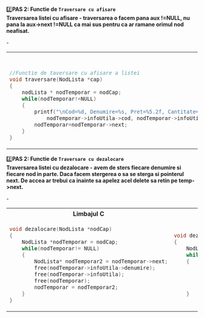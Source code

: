 2️⃣**PAS 2: Functie de `Traversare cu afisare`**</br>
**Traversarea listei cu afisare - traversarea o facem pana aux !=NULL, nu pana la aux->next !=NULL  ca mai sus pentru ca ar ramane orimul nod neafisat.**</br>

<!--************************************ TABEL****************************************************-->
<table>
<tbody>
<!------------------------------------------ TITLU-------------------------------------------------->
<tr>
<th>Limbajul C</th>
<th>Limbajul C++</th>
</tr>
<!----------------------------------------- TITLU--------------------------------------------------->	
<!--------------------------------------- PRIMA COLOANA - LIMBAJUL C--------------------------------->
<tr>-
<td>

```cpp
//Functie de taversare cu afisare a listei
void traversare(NodLista *cap)
{
	nodLista * nodTemporar = nodCap;
	while(nodTemporar!=NULL)
	{
		printf("\nCod=%d, Denumire=%s, Pret=%5.2f, Cantitate=%5.2f",
			nodTemporar->infoUtila->cod, nodTemporar->infoUtila->denumire, nodTemporar->infoUtila->pret, nodTemporar->infoUtila->cantitate);
		nodTemporar=nodTemporar->next;
	}
}
```
				
</td>
<!------------------------------------ A DOUA COLOANA - LIMBAJUL C++------------------------------------>
<td>
	
```cpp
//Functie de taversare cu afisare a listei
void traversare(nodls* cap)
{
	nodLista* nodTemporar = nodCapcap;
	while (nodTemporar != NULL)
	{
		cout << "Cod = " << nodTemporar->infoUtila.cod << " Denumire = " << nodTemporar->infoUtila.denumire << " Pret = " << nodTemporar->infoUtila.pret << " Cantitate = " << nodTemporar->infoUtila.cantitate << endl;
		nodTemporar = nodTemporar->next;
	}
}
```

</td>
</tr>
</tbody>
</table>
<!--************************************ TABEL****************************************************-->

2️⃣**PAS 2: Functie de `Traversare cu dezalocare`**</br>
**Traversarea listei cu dezalocare - avem de sters fiecare denumire si fiecare nod in parte. Daca facem stergerea o sa se sterga si pointerul next. De accea ar trebui ca inainte sa apelez acel delete sa retin pe temp->next.**</br>

<!--************************************ TABEL****************************************************-->
<table>
<tbody>
<!------------------------------------------ TITLU-------------------------------------------------->
<tr>
<th>Limbajul C</th>
<th>Limbajul C++</th>
</tr>
<!----------------------------------------- TITLU--------------------------------------------------->	
<!--------------------------------------- PRIMA COLOANA - LIMBAJUL C--------------------------------->
<tr>-
<td>
	
```cpp
void dezalocare(NodLista *nodCap)
{
	NodLista *nodTemporar = nodCap;
	while(nodTemporar!= NULL)
	{
		NodLista* nodTemporar2 = nodTemporar->next;
		free(nodTemporar->infoUtila->denumire);
		free(nodTemporar->infoUtila);
		free(nodTemporar);
		nodTemporar = nodTemporar2;
	}
}
```
				
</td>
<!------------------------------------ A DOUA COLOANA - LIMBAJUL C++------------------------------------>
<td>
	
```cpp
void dezalocare(NodLista* cap)
{
	NodLsta* nodTemporar = nodap;
	while (nodTemporar != NULL)
	{
		nodLista* nodTemporar2 = nodTemporar->next;
		delete[] nodTemporar->infoUtila.denumire;
		delete nodTemporar;
		nodTemporar = nodTemporar2;
	}
```

</td>
</tr>
</tbody>
</table>
<!--************************************ TABEL****************************************************-->

